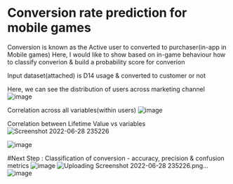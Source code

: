 # Conversion rate prediction for mobile games

Conversion is known as the Active user to converted to purchaser(in-app in Mobile games)
Here, I would like to show based on in-game behaviour how to classify converion & build a probability score for converion

Input dataset(attached) is D14 usage & converted to customer or not

Here, we can see the distribution of users across marketing channel
![image](https://user-images.githubusercontent.com/4746631/176254246-88138c39-e92e-466e-8b36-5554408e9b26.png)

Correlation across all variables(within users)
![image](https://user-images.githubusercontent.com/4746631/176254397-0f4af1f2-5dcd-4f25-9dc8-c0346fa6fa9a.png)

Correlation between Lifetime Value vs variables![Screenshot 2022-06-28 235226](https://user-images.githubusercontent.com/4746631/176255101-77cba3a2-3372-43f8-b728-f7a3e49d1220.png)

![image](https://user-images.githubusercontent.com/4746631/176254477-88f43a6c-fbbf-4bc9-8f60-092a15045610.png)

#Next Step : Classification of conversion - accuracy, precision & confusion metrics
![image](https://user-images.githubusercontent.com/4746631/176254928-c7657a9c-8948-4f54-9d99-a4d4a9f6e744.png)  ![Uploading Screenshot 2022-06-28 235226.png…]()
![image](https://user-images.githubusercontent.com/4746631/176255166-ad6ca862-ee38-448a-93e7-36385ea6b445.png)
